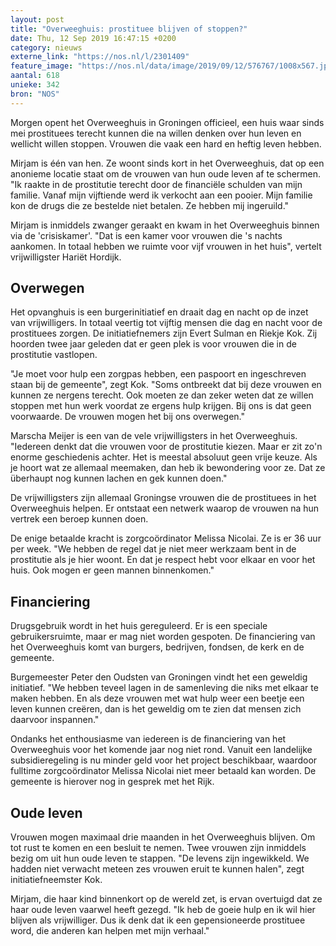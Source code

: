 ```yaml
---
layout: post
title: "Overweeghuis: prostituee blijven of stoppen?"
date: Thu, 12 Sep 2019 16:47:15 +0200
category: nieuws
externe_link: "https://nos.nl/l/2301409"
feature_image: "https://nos.nl/data/image/2019/09/12/576767/1008x567.jpg"
aantal: 618
unieke: 342
bron: "NOS"
---
```


<p>Morgen opent het Overweeghuis in Groningen officieel, een huis waar sinds mei prostituees terecht kunnen die na willen denken over hun leven en wellicht willen stoppen. Vrouwen die vaak een hard en heftig leven hebben.</p>
<p>Mirjam is één van hen. Ze woont sinds kort in het Overweeghuis, dat op een anonieme locatie staat om de vrouwen van hun oude leven af te schermen. "Ik raakte in de prostitutie terecht door de financiële schulden van mijn familie. Vanaf mijn vijftiende werd ik verkocht aan een pooier. Mijn familie kon de drugs die ze bestelde niet betalen. Ze hebben mij ingeruild."</p>
<p>Mirjam is inmiddels zwanger geraakt en kwam in het Overweeghuis binnen via de 'crisiskamer'. "Dat is een kamer voor vrouwen die 's nachts aankomen. In totaal hebben we ruimte voor vijf vrouwen in het huis", vertelt vrijwilligster Hariët Hordijk.</p>
<h2>Overwegen</h2>
<p>Het opvanghuis is een burgerinitiatief en draait dag en nacht op de inzet van vrijwilligers. In totaal veertig tot vijftig mensen die dag en nacht voor de prostituees zorgen. De initiatiefnemers zijn Evert Sulman en Riekje Kok. Zij hoorden twee jaar geleden dat er geen plek is voor vrouwen die in de prostitutie vastlopen.</p>
<p>"Je moet voor hulp een zorgpas hebben, een paspoort en ingeschreven staan bij de gemeente", zegt Kok. "Soms ontbreekt dat bij deze vrouwen en kunnen ze nergens terecht. Ook moeten ze dan zeker weten dat ze willen stoppen met hun werk voordat ze ergens hulp krijgen. Bij ons is dat geen voorwaarde. De vrouwen mogen het bij ons overwegen."</p>
<p>Marscha Meijer is een van de vele vrijwilligsters in het Overweeghuis. "Iedereen denkt dat die vrouwen voor de prostitutie kiezen. Maar er zit zo'n enorme geschiedenis achter. Het is meestal absoluut geen vrije keuze. Als je hoort wat ze allemaal meemaken, dan heb ik bewondering voor ze. Dat ze überhaupt nog kunnen lachen en gek kunnen doen."</p>
<p>De vrijwilligsters zijn allemaal Groningse vrouwen die de prostituees in het Overweeghuis helpen. Er ontstaat een netwerk waarop de vrouwen na hun vertrek een beroep kunnen doen.</p>
<p>De enige betaalde kracht is zorgcoördinator Melissa Nicolai. Ze is er 36 uur per week. "We hebben de regel dat je niet meer werkzaam bent in de prostitutie als je hier woont. En dat je respect hebt voor elkaar en voor het huis. Ook mogen er geen mannen binnenkomen."</p>
<h2>Financiering</h2>
<p>Drugsgebruik wordt in het huis gereguleerd. Er is een speciale gebruikersruimte, maar er mag niet worden gespoten. De financiering van het Overweeghuis komt van burgers, bedrijven, fondsen, de kerk en de gemeente.</p>
<p>Burgemeester Peter den Oudsten van Groningen vindt het een geweldig initiatief. "We hebben teveel lagen in de samenleving die niks met elkaar te maken hebben. En als deze vrouwen met wat hulp weer een beetje een leven kunnen creëren, dan is het geweldig om te zien dat mensen zich daarvoor inspannen."</p>
<p>Ondanks het enthousiasme van iedereen is de financiering van het Overweeghuis voor het komende jaar nog niet rond. Vanuit een landelijke subsidieregeling is nu minder geld voor het project beschikbaar, waardoor fulltime zorgcoördinator Melissa Nicolai niet meer betaald kan worden. De gemeente is hierover nog in gesprek met het Rijk.</p>
<h2>Oude leven</h2>
<p>Vrouwen mogen maximaal drie maanden in het Overweeghuis blijven. Om tot rust te komen en een besluit te nemen. Twee vrouwen zijn inmiddels bezig om uit hun oude leven te stappen. "De levens zijn ingewikkeld. We hadden niet verwacht meteen zes vrouwen eruit te kunnen halen", zegt initiatiefneemster Kok.</p>
<p>Mirjam, die haar kind binnenkort op de wereld zet, is ervan overtuigd dat ze haar oude leven vaarwel heeft gezegd. "Ik heb de goeie hulp en ik wil hier blijven als vrijwilliger. Dus ik denk dat ik een gepensioneerde prostituee word, die anderen kan helpen met mijn verhaal."</p>
